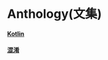 # Anthology(文集)

#### [Kotlin](https://github.com/yangsanning/Anthology/blob/main/Kotlin.md)

#### [混淆](https://github.com/yangsanning/Anthology/blob/main/%E6%B7%B7%E6%B7%86.md)


